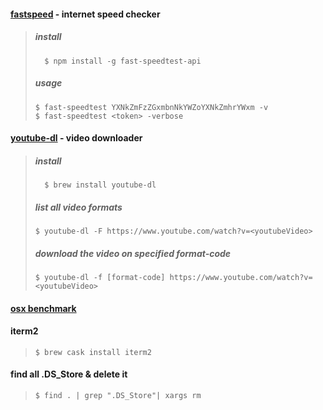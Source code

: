 #### [fastspeed](https://github.com/branchard/fast-speedtest-api) - internet speed checker
> ##### install
> ```
>   $ npm install -g fast-speedtest-api
> ```
>
> ##### usage
> ```
> $ fast-speedtest YXNkZmFzZGxmbnNkYWZoYXNkZmhrYWxm -v
> $ fast-speedtest <token> -verbose
> ```

#### [youtube-dl](https://github.com/ytdl-org/youtube-dl) - video downloader
> ##### install
> ```
>   $ brew install youtube-dl
> ```
> ##### list all video formats
> ```
> $ youtube-dl -F https://www.youtube.com/watch?v=<youtubeVideo>
> ```
> ##### download the video on specified format-code
> ```
> $ youtube-dl -f [format-code] https://www.youtube.com/watch?v=<youtubeVideo>
> ```

#### [osx benchmark](https://www.howtoforge.com/how-to-benchmark-your-system-cpu-file-io-mysql-with-sysbench)

#### iterm2
> ```
> $ brew cask install iterm2
> ```

#### find all .DS_Store & delete it
> ```
> $ find . | grep ".DS_Store"| xargs rm
> ```

